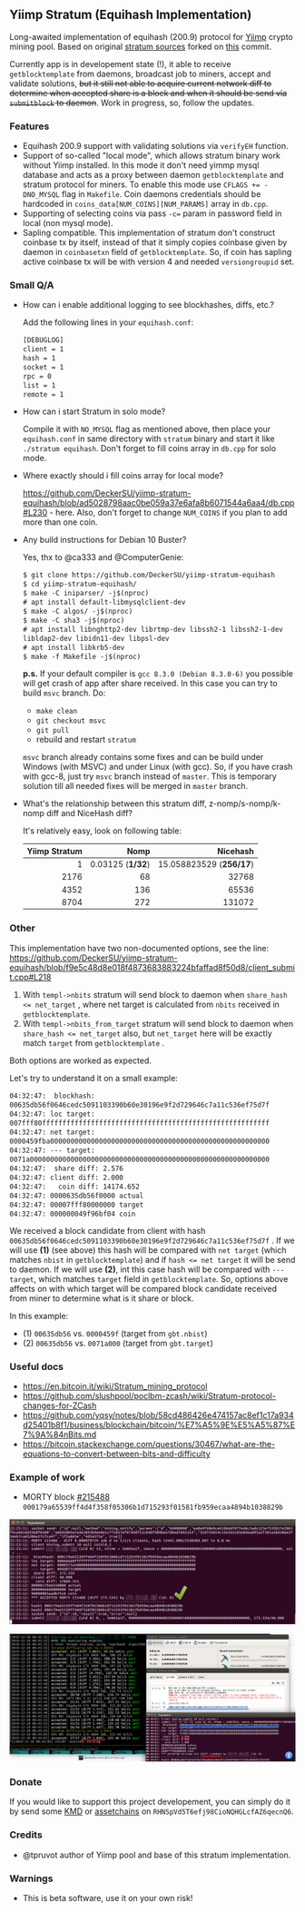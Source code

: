 ## Yiimp Stratum (Equihash Implementation)

Long-awaited implementation of equihash (200.9) protocol for [Yiimp](https://github.com/tpruvot/yiimp) crypto mining pool. Based on original [stratum sources](https://github.com/tpruvot/yiimp/tree/next/stratum) forked on [this](https://github.com/tpruvot/yiimp/commit/eec1befbd3fba1614db023674361e995e6a62829) commit.

Currently app is in developement state (!), it able to receive `getblocktemplate` from daemons, broadcast job to miners, accept and validate solutions, ~~but it still not able to acquire current network diff to determine when accepted share is a block and when it should be send via `submitblock` to daemon~~. Work in progress, so, follow the updates.

### Features

- Equihash 200.9 support with validating solutions via `verifyEH` function.
- Support of so-called "local mode", which allows stratum binary work without Yiimp installed. In this mode it don't need yimmp mysql database and acts as a proxy between daemon `getblocktemplate` and stratum protocol for miners. To enable this mode use `CFLAGS += -DNO_MYSQL` flag in `Makefile`. Coin daemons credentials should be hardcoded in `coins_data[NUM_COINS][NUM_PARAMS]` array in `db.cpp`.
- Supporting of selecting coins via pass `-c=` param in password field in local (non mysql mode).
- Sapling compatible. This implementation of stratum don't construct coinbase tx by itself, instead of that it simply copies coinbase given by daemon in `coinbasetxn` field of `getblocktemplate`. So, if coin has sapling active coinbase tx will be with version 4 and needed `versiongroupid` set.

### Small Q/A

- How can i enable additional logging to see blockhashes, diffs, etc.?

    Add the following lines in your `equihash.conf`:
    ```
    [DEBUGLOG]
    client = 1
    hash = 1
    socket = 1
    rpc = 0
    list = 1
    remote = 1
    ```
- How can i start Stratum in solo mode?

    Compile it with `NO_MYSQL` flag as mentioned above, then place your `equihash.conf` in same directory with `stratum` binary and start it like `./stratum equihash`. Don't forget to fill coins array in `db.cpp` for solo mode.

- Where exactly should i fill coins array for local mode?

    https://github.com/DeckerSU/yiimp-stratum-equihash/blob/ad5028798aac0be059a37e6afa8b6071544a6aa4/db.cpp#L230 - here. Also, don't forget to change `NUM_COINS` if you plan to add more than one coin.

- Any build instructions for Debian 10 Buster?

    Yes, thx to @ca333 and @ComputerGenie:

    ```
    $ git clone https://github.com/DeckerSU/yiimp-stratum-equihash
    $ cd yiimp-stratum-equihash/
    $ make -C iniparser/ -j$(nproc)
    # apt install default-libmysqlclient-dev
    $ make -C algos/ -j$(nproc)
    $ make -C sha3 -j$(nproc)
    # apt install libnghttp2-dev librtmp-dev libssh2-1 libssh2-1-dev libldap2-dev libidn11-dev libpsl-dev
    # apt install libkrb5-dev
    $ make -f Makefile -j$(nproc)

    ```

    **p.s.** If your default compiler is `gcc 8.3.0 (Debian 8.3.0-6)` you possible will get crash of app after share received. In this case you can try to build `msvc` branch. Do:

    - `make clean`
    - `git checkout msvc`
    - `git pull`
    - rebuild and restart `stratum`

    `msvc` branch already contains some fixes and can be build under Windows (with MSVC) and under Linux (with gcc). So, if you have crash with gcc-8, just try `msvc` branch instead of `master`. This is temporary solution till all needed fixes will be merged in `master` branch.

- What's the relationship between this stratum diff, z-nomp/s-nomp/k-nomp diff and NiceHash diff?

    It's relatively easy, look on following table:

    | Yiimp Stratum | Nomp           | Nicehash              |
    | ------------: | -------------: | --------------------: |
    | 1             | 0.03125 (**1/32**) | 15.058823529 (**256/17**) |
    | 2176          | 68             | 32768                 |
    | 4352          | 136            | 65536                 |
    | 8704          | 272            | 131072                |



### Other

This implementation have two non-documented options, see the line: https://github.com/DeckerSU/yiimp-stratum-equihash/blob/f9e5c48d8e018f4873683883224bfaffad8f50d8/client_submit.cpp#L218

1. With `templ->nbits` stratum will send block to daemon when `share_hash <= net_target` , where net target is calculated from `nbits` received in `getblocktemplate`. 
2. With `templ->nbits_from_target` stratum will send block to daemon when `share_hash <= net_target` also, but `net_target` here will be exactly match `target` from `getblocktemplate` .

Both options are worked as expected.

Let's try to understand it on a small example:

```
04:32:47:  blockhash: 00635db56f0646cedc5091103390b60e30196e9f2d729646c7a11c536ef75d7f
04:32:47: loc target: 007fff80ffffffffffffffffffffffffffffffffffffffffffffffffffffffff
04:32:47: net target: 0000459fba000000000000000000000000000000000000000000000000000000
04:32:47: --- target: 0071a00000000000000000000000000000000000000000000000000000000000
04:32:47:  share diff: 2.576
04:32:47: client diff: 2.000
04:32:47:   coin diff: 14174.652
04:32:47: 0000635db56f0000 actual
04:32:47: 00007fff80000000 target
04:32:47: 000000049f96bf04 coin
```

We received a block candidate from client with hash `00635db56f0646cedc5091103390b60e30196e9f2d729646c7a11c536ef75d7f` . If we will use **(1)** (see above) this hash will be compared with `net target` (which matches `nbist` in `getblocktemplate`) and if `hash <= net target` it will be send to daemon. If we will use **(2)**, int this case hash will be compared with `--- target`, which matches `target` field in `getblocktemplate`. So, options above affects on with which target will be compared block candidate received from miner to determine what is it share or block.

In this example:

- (1) `00635db56` vs. `0000459f` (target from `gbt.nbist`)
- (2) `00635db56` vs. `0071a000` (target from `gbt.target`)


### Useful docs

- https://en.bitcoin.it/wiki/Stratum_mining_protocol
- https://github.com/slushpool/poclbm-zcash/wiki/Stratum-protocol-changes-for-ZCash
- https://github.com/yqsy/notes/blob/58cd486426e474157ac8ef1c17a934d25401b8f1/business/blockchain/bitcoin/%E7%A5%9E%E5%A5%87%E7%9A%84nBits.md
- https://bitcoin.stackexchange.com/questions/30467/what-are-the-equations-to-convert-between-bits-and-difficulty

### Example of work

- MORTY block [#215488](https://morty.kmd.dev/block/000179a65539ff4d4f358f05306b1d715293f01581fb959ecaa4894b1038829b) `000179a65539ff4d4f358f05306b1d715293f01581fb959ecaa4894b1038829b`

![MORTY block #215488](./images/morty-block-01.png "MORTY block #215488")

![STRATUM block #319](./images/morty-block-02.png "STRATUM block #319")

### Donate

If you would like to support this project developement, you can simply do it by send some [KMD](https://komodoplatform.com/) or [assetchains](https://blog.komodoplatform.com/komodo-platform-why-assetchains-part-01-164325398efa) on `RHNSpVd5T6efj98CioNQHGLcfAZ6qecnQ6`.

### Credits

- @tpruvot author of Yiimp pool and base of this stratum implementation.

### Warnings

- This is beta software, use it on your own risk!



